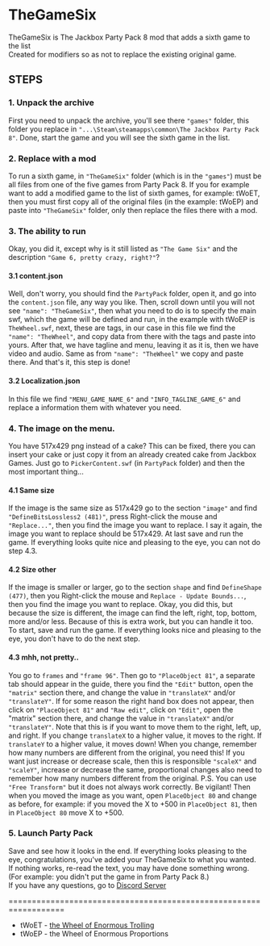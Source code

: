 # TheGameSix
TheGameSix is The Jackbox Party Pack 8 mod that adds a sixth game to the list<br>
Created for modifiers so as not to replace the existing original game.

## STEPS
### **1.** Unpack the archive<br>
  First you need to unpack the archive, you'll see there `"games"` folder, this folder you replace in `"...\Steam\steamapps\common\The Jackbox Party Pack 8"`. Done, start the game and you will see the sixth game in the list.

### **2.** Replace with a mod<br>
  To run a sixth game, in `"TheGameSix"` folder (which is in the `"games"`) must be all files from one of the five games from Party Pack 8. If you for example want to add a modified game to the list of sixth games, for example: tWoET, then you must first copy all of the original files (in the example: tWoEP) and paste into `"TheGameSix"` folder, only then replace the files there with a mod.

### **3.** The ability to run<br>
  Okay, you did it, except why is it still listed as `"The Game Six"` and the description `"Game 6, pretty crazy, right?"`?

#### **3.1** content.json<br>
  Well, don't worry, you should find the `PartyPack` folder, open it, and go into the `content.json` file, any way you like. Then, scroll down until you will not see `"name": "TheGameSix"`, then what you need to do is to specify the main swf, which the game will be defined and run, in the example with tWoEP is `TheWheel.swf`, next, these are tags, in our case in this file we find the `"name": "TheWheel"`, and copy data from there with the tags and paste into yours. After that, we have tagline and menu, leaving it as it is, then we have video and audio. Same as from `"name": "TheWheel"` we copy and paste there. And that's it, this step is done!

#### **3.2** Localization.json<br>
  In this file we find `"MENU_GAME_NAME_6"` and `"INFO_TAGLINE_GAME_6"` and replace a information them with whatever you need.

### **4.** The image on the menu.
  You have 517x429 png instead of a cake? This can be fixed, there you can insert your cake or just copy it from an already created cake from Jackbox Games. Just go to `PickerContent.swf` (in `PartyPack` folder) and then the most important thing...

#### **4.1** Same size
  If the image is the same size as 517x429 go to the section `"image"` and find `"DefineBitsLossless2 (481)"`, press Right-click the mouse and `"Replace..."`, then you find the image you want to replace. I say it again, the image you want to replace should be 517x429.
At last save and run the game. If everything looks quite nice and pleasing to the eye, you can not do step 4.3.

#### **4.2** Size other
  If the image is smaller or larger, go to the section `shape` and find `DefineShape (477)`, then you Right-click the mouse and `Replace - Update Bounds...`, then you find the image you want to replace. Okay, you did this, but because the size is different, the image can find the left, right, top, bottom, more and/or less. Because of this is extra work, but you can handle it too.
To start, save and run the game. If everything looks nice and pleasing to the eye, you don't have to do the next step.

#### **4.3** mhh, not pretty..
  You go to `frames` and `"frame 96"`. Then go to `"PlaceObject 81"`, a separate tab should appear in the guide, there you find the `"Edit"` button, open the `"matrix"` section there, and change the value in `"translateX"` and/or `"translateY"`. If for some reason the right hand box does not appear, then click on `"PlaceObject 81"` and `"Raw edit"`, click on `"Edit"`, open the "matrix" section there, and change the value in `"translateX"` and/or `"translateY"`.
Note that this is if you want to move them to the right, left, up, and right. If you change `translateX` to a higher value, it moves to the right. If `translateY` to a higher value, it moves down! When you change, remember how many numbers are different from the original, you need this!
  If you want just increase or decrease scale, then this is responsible `"scaleX"` and `"scaleY"`, increase or decrease the same, proportional changes also need to remember how many numbers different from the original.
P.S. You can use `"Free Transform"` but it does not always work correctly. Be vigilant!
Then when you moved the image as you want, open `PlaceObject 80` and change as before, for example: if you moved the X to +500 in `PlaceObject 81`, then in `PlaceObject 80` move X to +500.

### **5.** Launch Party Pack<br>
  Save and see how it looks in the end. If everything looks pleasing to the eye, congratulations, you've added your TheGameSix to what you wanted. If nothing works, re-read the text, you may have done something wrong. (For example: you didn't put the game in from Party Pack 8.)<br>
  If you have any questions, go to [Discord Server](discord.gg/FsfSdVKcwq)


==================================================================<br>
- tWoET - [the Wheel of Enormous Trolling](https://www.jackboxmods.ga/main#h.kfwpkj6296vd)<br>
- tWoEP - the Wheel of Enormous Proportions
